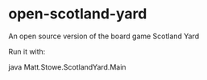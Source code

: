 open-scotland-yard
==================

An open source version of the board game Scotland Yard

Run it with:

java Matt.Stowe.ScotlandYard.Main
